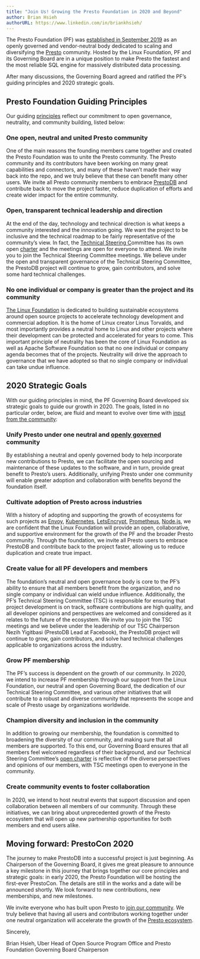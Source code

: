 ```yaml
---
title: "Join Us! Growing the Presto Foundation in 2020 and Beyond"
author: Brian Hsieh
authorURL: https://www.linkedin.com/in/briankhsieh/
---
```


The Presto Foundation (PF) was [established in September 2019](https://www.linuxfoundation.org/press-release/2019/09/facebook-uber-twitter-and-alibaba-form-presto-foundation-to-tackle-distributed-data-processing-at-scale/) as an openly governed and vendor-neutral body dedicated to scaling and diversifying the [Presto](https://prestodb.io/) community. Hosted by the Linux Foundation, PF and its Governing Board are in a unique position to make Presto the fastest and the most reliable SQL engine for massively distributed data processing.

After many discussions, the Governing Board agreed and ratified the PF’s guiding principles and 2020 strategic goals.

## Presto Foundation Guiding Principles

Our guiding [principles](https://github.com/prestodb/foundation/pull/16) reflect our commitment to open governance, neutrality, and community building, listed below: 

### One open, neutral and united Presto community

One of the main reasons the founding members came together and created the Presto Foundation was to unite the Presto community. The Presto community and its contributors have been working on many great capabilities and connectors, and many of these haven’t made their way back into the repo, and we truly believe that these can benefit many other users. We invite all Presto community members to embrace [PrestoDB](https://github.com/prestodb/presto) and contribute back to move the project faster, reduce duplication of efforts and create wider impact for the entire community.

### Open, transparent technical leadership and direction

At the end of the day, technology and technical direction is what keeps a community interested and the innovation going. We want the project to be inclusive and the technical roadmap to be fairly representative of the community’s view. In fact, the [Technical Steering C](https://github.com/prestodb/tsc)ommittee has its own open [charter](https://github.com/prestodb/tsc/blob/master/CHARTER.md) and the meetings are open for everyone to attend. We invite you to join the Technical Steering Committee meetings. We believe under the open and transparent governance of the Technical Steering Committee, the PrestoDB project will continue to grow, gain contributors, and solve some hard technical challenges.

### No one individual or company is greater than the project and its community

[The Linux Foundation](https://www.linuxfoundation.org/) is dedicated to building sustainable ecosystems around open source projects to accelerate technology development and commercial adoption. It is the home of Linux creator Linus Torvalds, and most importantly provides a neutral home to Linux and other projects where their development can be protected and accelerated for years to come. This important principle of neutrality has been the core of Linux Foundation as well as Apache Software Foundation so that no one individual or company agenda becomes that of the projects. Neutrality will drive the approach to governance that we have adopted so that no single company or individual can take undue influence.

## 2020 Strategic Goals

With our guiding principles in mind, the PF Governing Board developed six strategic goals to guide our growth in 2020. The goals, listed in no particular order, below, are fluid and meant to evolve over time with [input from the community](https://github.com/prestodb/foundation):

### Unify Presto under one neutral and [openly governed](https://github.com/prestodb/foundation/blob/master/Presto%20Technical%20Charter%2020191015.pdf) community

By establishing a neutral and openly governed body to help incorporate new contributions to Presto, we can facilitate the open sourcing and maintenance of these updates to the software, and in turn, provide great benefit to Presto’s users. Additionally, unifying Presto under one community will enable greater adoption and collaboration with benefits beyond the foundation itself.

### Cultivate adoption of Presto across industries

With a history of adopting and supporting the growth of ecosystems for such projects as [Envoy](https://www.envoyproxy.io/), [Kubernetes](https://kubernetes.io/), [LetsEncrypt](https://letsencrypt.org/), [Prometheus](https://prometheus.io/), [Node.js](https://nodejs.org/), we are confident that the Linux Foundation will provide an open, collaborative, and supportive environment for the growth of the PF and the broader Presto community. Through the foundation, we invite all Presto users to embrace PrestoDB and contribute back to the project faster, allowing us to reduce duplication and create true impact.

### Create value for all PF developers and members

The foundation’s neutral and open governance body is core to the PF’s ability to ensure that all members benefit from the organization, and no single company or individual can wield undue influence. Additionally, the PF’s Technical Steering Committee (TSC) is responsible for ensuring that project development is on track, software contributions are high quality, and all developer opinions and perspectives are welcomed and considered as it relates to the future of the ecosystem. We invite you to join the TSC meetings and we believe under the leadership of our TSC Chairperson Nezih Yigitbasi (PrestoDB Lead at Facebook), the PrestoDB project will continue to grow, gain contributors, and solve hard technical challenges applicable to organizations across the industry.

### Grow PF membership

The PF’s success is dependent on the growth of our community. In 2020, we intend to increase PF membership through our support from the Linux Foundation, our neutral and open Governing Board, the dedication of our Technical Steering Committee, and various other initiatives that will contribute to a robust and diverse community that represents the scope and scale of Presto usage by organizations worldwide.

### Champion diversity and inclusion in the community

In addition to growing our membership, the foundation is committed to broadening the diversity of our community, and making sure that all members are supported. To this end, our Governing Board ensures that all members feel welcomed regardless of their background, and our Technical Steering Committee’s [open charter](https://github.com/prestodb/tsc/blob/master/CHARTER.md) is reflective of the diverse perspectives and opinions of our members, with TSC meetings open to everyone in the community.

### Create community events to foster collaboration

In 2020, we intend to host neutral events that support discussion and open collaboration between all members of our community. Through these initiatives, we can bring about unprecedented growth of the Presto ecosystem that will open up new partnership opportunities for both members and end users alike.

## Moving forward: PrestoCon 2020

The journey to make PrestoDB into a successful project is just beginning. As Chairperson of the Governing Board, it gives me great pleasure to announce a key milestone in this journey that brings together our core principles and strategic goals: in early 2020, the Presto Foundation will be hosting the first-ever PrestoCon. The details are still in the works and a date will be announced shortly. We look forward to new contributions, new memberships, and new milestones.

We invite everyone who has built upon Presto to [join our community](https://prestodb.io/join.html). We truly believe that having all users and contributors working together under one neutral organization will accelerate the growth of the [Presto ecosystem](https://prestodb.io/).

Sincerely,

Brian Hsieh, Uber
Head of Open Source Program Office and Presto Foundation Governing Board Chairperson
